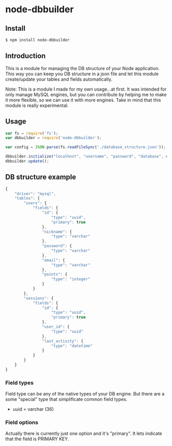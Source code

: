 # node-dbbuilder

## Install

```sh
$ npm install node-dbbuilder
```

## Introduction

This is a module for managing the DB structure of your Node application. This way you can keep you DB structure in a json file and let this module create/update your tables and fields automatically.

Note: This is a module I made for my own usage...at first. It was intended for only manage MySQL engines, but you can contribute by helping me to make it more flexible, so we can use it with more engines. Take in mind that this module is really experimental.

## Usage

```js
var fs = require('fs');
var dbbuilder = require('node-dbbuilder');

var config = JSON.parse(fs.readFileSync('./database_structure.json'));

dbbuilder.initialize("localhost", "username", "password", "database", config);
dbbuilder.update();
```

## DB structure example

```js
{
    "driver": "mysql",
    "tables": {
        "users": {
            "fields": {
                "id": {
                    "type": "uuid",
                    "primary": true
                },
                "nickname": {
                    "type": "varchar"
                },
                "password": {
                    "type": "varchar"
                },
                "email": {
                    "type": "varchar"
                },
                "points": {
                    "type": "integer"
                }
            }
        },
        "sessions": {
            "fields": {
                "id": {
                    "type": "uuid",
                    "primary": true
                },
                "user_id": {
                    "type": "uuid"
                },
                "last_activity": {
                    "type": "datetime"
                }
            }
        }
    }
}
```

### Field types

Field type can be any of the native types of your DB engine. But there are a some "special" type that simplificate common field types.

* uuid = varchar (36)

### Field options

Actually there is currently just one option and it's "primary". It lets indicate that the field is PRIMARY KEY.